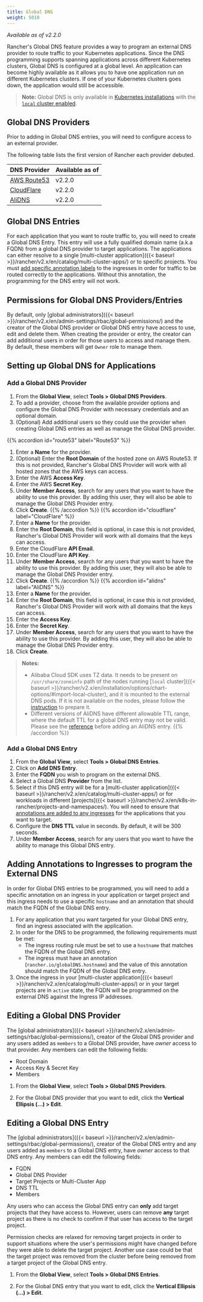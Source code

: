```yaml
---
title: Global DNS
weight: 5010
---
```


_Available as of v2.2.0_

Rancher's Global DNS feature provides a way to program an external DNS provider to route traffic to your Kubernetes applications. Since the DNS programming supports spanning applications across different Kubernetes clusters, Global DNS is configured at a global level. An application can become highly available as it allows you to have one application run on different Kubernetes clusters. If one of your Kubernetes clusters goes down, the application would still be accessible.

> **Note:** Global DNS is only available in [Kubernetes installations]({{<baseurl>}}/rancher/v2.x/en/installation/k8s-install/) with the [`local` cluster enabled]({{<baseurl>}}/rancher/v2.x/en/installation/options/chart-options/#import-local-cluster).

## Global DNS Providers

Prior to adding in Global DNS entries, you will need to configure access to an external provider.

The following table lists the first version of Rancher each provider debuted.

| DNS Provider | Available as of  |
| --- | --- |
| [AWS Route53](https://aws.amazon.com/route53/)  | v2.2.0 |
| [CloudFlare](https://www.cloudflare.com/dns/) | v2.2.0 |
| [AliDNS](https://www.alibabacloud.com/product/dns) | v2.2.0 |

## Global DNS Entries

For each application that you want to route traffic to, you will need to create a Global DNS Entry. This entry will use a fully qualified domain name (a.k.a FQDN) from a global DNS provider to target applications. The applications can either resolve to a single [multi-cluster application]({{< baseurl >}}/rancher/v2.x/en/catalog/multi-cluster-apps/) or to specific projects. You must [add specific annotation labels](#adding-annotations-to-ingresses-to-program-the-external-dns) to the ingresses in order for traffic to be routed correctly to the applications. Without this annotation, the programming for the DNS entry will not work.

## Permissions for Global DNS Providers/Entries

By default, only [global administrators]({{< baseurl >}}/rancher/v2.x/en/admin-settings/rbac/global-permissions/) and the creator of the Global DNS provider or Global DNS entry have access to use, edit and delete them. When creating the provider or entry, the creator can add additional users in order for those users to access and manage them. By default, these members will get `Owner` role to manage them.

## Setting up Global DNS for Applications

### Add a Global DNS Provider

1. From the **Global View**, select **Tools > Global DNS Providers**.
1. To add a provider, choose from the available provider options and configure the Global DNS Provider with necessary credentials and an optional domain.
1. (Optional) Add additional users so they could  use the provider when creating Global DNS entries as well as manage the Global DNS provider.

{{% accordion id="route53" label="Route53" %}}
1. Enter a **Name** for the provider.
1. (Optional) Enter the **Root Domain** of the hosted zone on AWS Route53. If this is not provided, Rancher's Global DNS Provider will work with all hosted zones that the AWS keys can access.
1. Enter the AWS **Access Key**.
1. Enter the AWS **Secret Key**.
1. Under **Member Access**, search for any users that you want to have the ability to use this provider. By adding this user, they will also be able to manage the Global DNS Provider entry.
1. Click **Create**.
{{% /accordion %}}
{{% accordion id="cloudflare" label="CloudFlare" %}}
1. Enter a **Name** for the provider.
1. Enter the **Root Domain**, this field is optional, in case this is not provided, Rancher's Global DNS Provider will work with all domains that the keys can access.
1. Enter the CloudFlare **API Email**.
1. Enter the CloudFlare **API Key**.
1. Under **Member Access**, search for any users that you want to have the ability to use this provider. By adding this user, they will also be able to manage the Global DNS Provider entry.
1. Click **Create**.
{{% /accordion %}}
{{% accordion id="alidns" label="AliDNS" %}}
1. Enter a **Name** for the provider.
1. Enter the **Root Domain**, this field is optional, in case this is not provided, Rancher's Global DNS Provider will work with all domains that the keys can access.
1. Enter the **Access Key**.
1. Enter the **Secret Key**.
1. Under **Member Access**, search for any users that you want to have the ability to use this provider. By adding this user, they will also be able to manage the Global DNS Provider entry.
1. Click **Create**.

>**Notes:**
>
>- Alibaba Cloud SDK uses TZ data. It needs to be present on `/usr/share/zoneinfo` path of the nodes running [`local` cluster]({{< baseurl >}}/rancher/v2.x/en/installation/options/chart-options/#import-local-cluster), and it is mounted to the external DNS pods. If it is not available on the nodes, please follow the [instruction](https://www.ietf.org/timezones/tzdb-2018f/tz-link.html) to prepare it.
>- Different versions of AliDNS have different allowable TTL range, where the default TTL for a global DNS entry may not be valid. Please see the [reference](https://www.alibabacloud.com/help/doc-detail/34338.htm) before adding an AliDNS entry.
{{% /accordion %}}

### Add a Global DNS Entry

1. From the **Global View**, select **Tools > Global DNS Entries**.
1. Click on **Add DNS Entry**.
1. Enter the **FQDN** you wish to program on the external DNS.
1. Select a Global DNS **Provider** from the list.
1. Select if this DNS entry will be for a [multi-cluster application]({{< baseurl >}}/rancher/v2.x/en/catalog/multi-cluster-apps/) or for workloads in different [projects]({{< baseurl >}}/rancher/v2.x/en/k8s-in-rancher/projects-and-namespaces/).  You will need to ensure that [annotations are added to any ingresses](#adding-annotations-to-ingresses-to-program-the-external-dns) for the applications that you want to target.
1. Configure the **DNS TTL** value in seconds. By default, it will be 300 seconds.
1. Under **Member Access**, search for any users that you want to have the ability to manage this Global DNS entry.

## Adding Annotations to Ingresses to program the External DNS

In order for Global DNS entries to be programmed, you will need to add a specific annotation on an ingress in your application or target project and this ingress needs to use a specific `hostname` and an annotation that should match the FQDN of the Global DNS entry.

1. For any application that you want targeted for your Global DNS entry, find an ingress associated with the application.
1. In order for the DNS to be programmed, the following requirements must be met:
   * The ingress routing rule must be set to use a `hostname` that matches the FQDN of the Global DNS entry.
   * The ingress must have an annotation (`rancher.io/globalDNS.hostname`) and the value of this annotation should match the FQDN of the Global DNS entry.
1. Once the ingress in your [multi-cluster application]({{< baseurl >}}/rancher/v2.x/en/catalog/multi-cluster-apps/) or in your target projects are in `active` state, the FQDN will be programmed on the external DNS against the Ingress IP addresses.

## Editing a Global DNS Provider

The [global administrators]({{< baseurl >}}/rancher/v2.x/en/admin-settings/rbac/global-permissions/), creator of the Global DNS provider and any users added as `members` to a Global DNS provider, have _owner_ access to that provider. Any members can edit the following fields:

- Root Domain
- Access Key & Secret Key
- Members

1. From the **Global View**, select **Tools > Global DNS Providers**.

1. For the Global DNS provider that you want to edit, click the **Vertical Ellipsis (...) > Edit**.

## Editing a Global DNS Entry

The [global administrators]({{< baseurl >}}/rancher/v2.x/en/admin-settings/rbac/global-permissions/), creator of the Global DNS entry and any users added as `members` to a Global DNS entry, have _owner_ access to that DNS entry. Any members can edit the following fields:

- FQDN
- Global DNS Provider
- Target Projects or Multi-Cluster App
- DNS TTL
- Members

Any users who can access the Global DNS entry can **only** add target projects that they have access to. However, users can remove **any** target project as there is no check to confirm if that user has access to the target project.

Permission checks are relaxed for removing target projects in order to support situations where the user's permissions might have changed before they were able to delete the target project. Another use case could be that the target project was removed from the cluster before being removed from a target project of the Global DNS entry.

1. From the **Global View**, select **Tools > Global DNS Entries**.

1. For the Global DNS entry that you want to edit, click the **Vertical Ellipsis (...) > Edit**.
